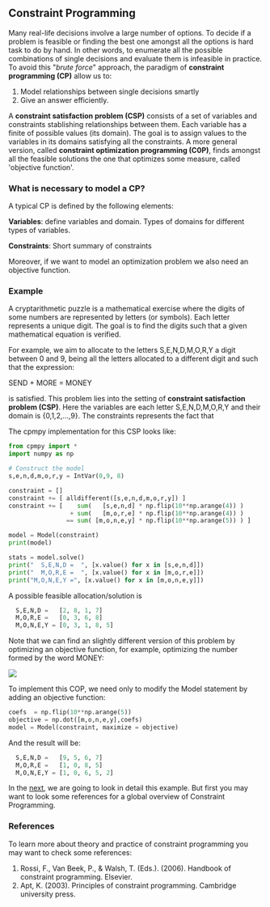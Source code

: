 ## Constraint Programming

Many real-life decisions involve a large number of options. To decide if a problem is feasible or finding the best one amongst all the options is hard task to do by hand. In other words, to enumerate all the possible combinations of single decisions and evaluate them is infeasible in practice. To avoid this "*brute force*" approach, the paradigm of **constraint programming (CP)** allow us to:

1. Model relationships between single decisions smartly
2. Give an answer efficiently.

A **constraint satisfaction problem (CSP)** consists of a set of variables and constraints stablishing relationships between them. Each variable has a finite of possible values (its domain). The goal is to assign values to the variables in its domains satisfying all the constraints. A more general version, called **constraint optimization programming (C0P)**, finds amongst all the feasible solutions the one that optimizes some measure, called 'objective function'.

### What is necessary to model a CP?

A typical CP is defined by the following elements:

**Variables**: define variables and domain. Types of domains for different types of variables.

**Constraints**: Short summary of constraints

Moreover, if we want to model an optimization problem we also need an objective function.

### Example

A cryptarithmetic puzzle is a mathematical exercise where the digits of some numbers are represented by letters (or symbols). Each letter represents a unique digit. The goal is to find the digits such that a given mathematical equation is verified. 

For example, we aim to allocate to the letters S,E,N,D,M,O,R,Y a digit between 0 and 9, being all the letters allocated to a different digit and such that the expression: 

SEND + MORE = MONEY

is satisfied. This problem lies into the setting of **constraint satisfaction problem (CSP)**. Here the variables are each letter S,E,N,D,M,O,R,Y and their domain is {0,1,2,...,9}. The constraints represents the fact that


The cpmpy implementation for this CSP looks like:

```python
from cpmpy import *
import numpy as np

# Construct the model
s,e,n,d,m,o,r,y = IntVar(0,9, 8)

constraint = []
constraint += [ alldifferent([s,e,n,d,m,o,r,y]) ]
constraint += [    sum(   [s,e,n,d] * np.flip(10**np.arange(4)) )
                 + sum(   [m,o,r,e] * np.flip(10**np.arange(4)) )
                == sum( [m,o,n,e,y] * np.flip(10**np.arange(5)) ) ]

model = Model(constraint)
print(model)

stats = model.solve()
print("  S,E,N,D =  ", [x.value() for x in [s,e,n,d]])
print("  M,O,R,E =  ", [x.value() for x in [m,o,r,e]])
print("M,O,N,E,Y =", [x.value() for x in [m,o,n,e,y]])
```


A possible feasible allocation/solution is 


```python
  S,E,N,D =   [2, 8, 1, 7]
  M,O,R,E =   [0, 3, 6, 8]
  M,O,N,E,Y = [0, 3, 1, 8, 5]
```

Note that we can find an slightly different version of this problem by optimizing an objective function, for example, optimizing the number formed by the word MONEY:

<img src="https://render.githubusercontent.com/render/math?math=\max%20\quad10000%20M%20%2B%201000%20O%20%2B%20100%20N%20%2B%2010%20E%20%2B%201%20Y">


To implement this COP, we need only to modify the Model statement by adding an objective function:

```python
coefs  = np.flip(10**np.arange(5))
objective = np.dot([m,o,n,e,y],coefs)
model = Model(constraint, maximize = objective)
```
And the result will be:
```python
  S,E,N,D =   [9, 5, 6, 7]
  M,O,R,E =   [1, 0, 8, 5]
  M,O,N,E,Y = [1, 0, 6, 5, 2]
```

In the [next](https://github.com/tias/cppy/blob/master/docs/explaining_smm.md), we are going to look in detail this example. But first you may want to look some references for a global overview of Constraint Programming.


### References


<!---Add more references -->

To learn more about theory and practice of constraint programming you may want to check some references:

1. Rossi, F., Van Beek, P., & Walsh, T. (Eds.). (2006). Handbook of constraint programming. Elsevier.
2. Apt, K. (2003). Principles of constraint programming. Cambridge university press.
